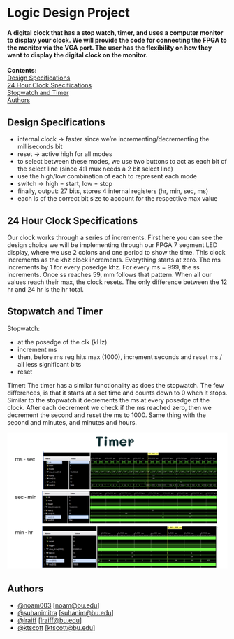 
# Logic Design Project

#### A digital clock that has a stop watch, timer, and uses a computer monitor to display your clock. We will provide the code for connecting the FPGA to the monitor via the VGA port. The user has the flexibility on how they want to display the digital clock on the monitor. ####
**Contents:**\
[Design Specifications](#design-specifications "Goto design-specifications")\
[24 Hour Clock Specifications](#24-hour-clock-specifications "24-hour-clock-specifications")\
[Stopwatch and Timer](#stopwatch-and-timer "Goto stopwatch-and-timer")\
[Authors](#Authors "Goto authors")

## Design Specifications
- internal clock → faster since we’re incrementing/decrementing the milliseconds bit
- reset → active high for all modes
- to select between these modes, we use two buttons to act as each bit of the select line (since 4:1 mux needs a 2 bit select line)
- use the high/low combination of each to represent each mode
- switch → high = start, low = stop
- finally, output: 27 bits, stores 4 internal registers (hr, min, sec, ms)
- each is of the correct bit size to account for the respective max value



## 24 Hour Clock Specifications

Our clock works through a series of increments. First here you can see the design choice we will be implementing through our FPGA 7 segment LED display, where we use 2 colons and one period to show the time. This clock increments as the khz clock increments. Everything starts at zero. The ms increments by 1 for every posedge khz. For every ms = 999, the ss increments. Once ss reaches 59, mm follows that pattern. When all our values reach their max, the clock resets. The only difference between the 12 hr and 24 hr is the hr total.  

## Stopwatch and Timer

Stopwatch:
- at the posedge of the clk (kHz)
- increment ms
- then, before ms reg hits max (1000), increment seconds and reset ms / all less significant bits
- reset

Timer:
The timer has a similar functionality as does the stopwatch. 
The few differences, is that it starts at a set time and counts down to 0 when it stops. 
Similar to the stopwatch it decrements the ms at every posedge of the clock. 
After each decrement we check if the ms reached zero, then we decrement the second and reset the ms to 1000. 
Same thing with the second and minutes, and minutes and hours. 

![](timer.png)

## Authors

- [@noam003](https://www.github.com/noam003) [noam@bu.edu]
- [@suhanimitra](https://github.com/suhanimitra) [suhanim@bu.edu]
- [@lraiff](https://github.com/lraiff) [lraiff@bu.edu]
- [@ktscott](https://github.com/ktscott) [ktscott@bu.edu]
